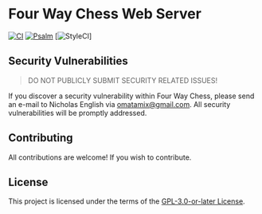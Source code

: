 # Four Way Chess Web Server
[![CI](https://github.com/4waychess/web-server/actions/workflows/php.yml/badge.svg)](https://github.com/4waychess/web-server/actions/workflows/php.yml)
[![Psalm](https://github.com/4waychess/web-server/actions/workflows/pslam.yml/badge.svg)](https://github.com/4waychess/web-server/actions/workflows/pslam.yml)
[![StyleCI](https://github.styleci.io/repos/374023749/shield?branch=main)]
## Security Vulnerabilities
> DO NOT PUBLICLY SUBMIT SECURITY RELATED ISSUES!

If you discover a security vulnerability within Four Way Chess, please send an e-mail to Nicholas English via [omatamix@gmail.com](mailto:omatamix@gmail.com). All security vulnerabilities will be promptly addressed.
## Contributing
All contributions are welcome! If you wish to contribute.
## License
This project is licensed under the terms of the [GPL-3.0-or-later License](https://www.gnu.org/licenses/gpl-3.0.en.html).
